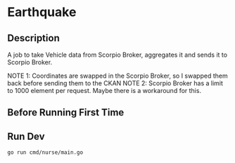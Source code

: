# Earthquake

## Description
A job to take Vehicle data from Scorpio Broker, aggregates it and sends it to Scorpio Broker.

NOTE 1: Coordinates are swapped in the Scorpio Broker, so I swapped them back before sending them to the CKAN
NOTE 2: Scorpio Broker has a limit to 1000 element per request. Maybe there is a workaround for this.

## Before Running First Time


## Run Dev
`go run cmd/nurse/main.go`